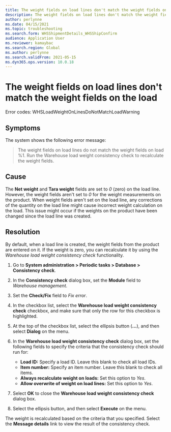```yaml
---
title: The weight fields on load lines don't match the weight fields on the load
description: The weight fields on load lines don't match the weight fields on the load
author: perlynne
ms.date: 04/15/2021
ms.topic: troubleshooting
ms.search.form: WHSShipmentDetails_WHSShipConfirm
audience: Application User
ms.reviewer: kamaybac
ms.search.region: Global
ms.author: perlynne
ms.search.validFrom: 2021-05-15
ms.dyn365.ops.version: 10.0.18
---
```


# The weight fields on load lines don't match the weight fields on the load

Error codes: WHSLoadWeightOnLinesDoNotMatchLoadWarning

## Symptoms

The system shows the following error message:

> The weight fields on load lines do not match the weight fields on load %1. Run the Warehouse load weight consistency check to recalculate the weight fields.

## Cause

The **Net weight** and **Tara weight** fields are set to *0* (zero) on the load line. However, the weight fields aren't set to *0* for the weight measurements on the product. When weight fields aren't set on the load line, any corrections of the quantity on the load line might cause incorrect weight calculation on the load. This issue might occur if the weights on the product have been changed since the load line was created.

## Resolution

By default, when a load line is created, the weight fields from the product are entered on it. If the weight is zero, you can recalculate it by using the *Warehouse load weight consistency check* functionality.

1. Go to **System administration \> Periodic tasks \> Database \> Consistency check**.
1. In the **Consistency check** dialog box, set the **Module** field to *Warehouse management*.
1. Set the **Check/Fix** field to *Fix error*.
1. In the checkbox list, select the **Warehouse load weight consistency check** checkbox, and make sure that only the row for this checkbox is highlighted.
1. At the top of the checkbox list, select the ellipsis button (**...**), and then select **Dialog** on the menu.
1. In the **Warehouse load weight consistency check** dialog box, set the following fields to specify the criteria that the consistency check should run for:

    - **Load ID:** Specify a load ID. Leave this blank to check all load IDs.
    - **Item number:** Specify an item number. Leave this blank to check all items.
    - **Always recalculate weight on loads:** Set this option to *Yes*.
    - **Allow overwrite of weight on load lines:** Set this option to *Yes*.

1. Select **OK** to close the **Warehouse load weight consistency check** dialog box.
1. Select the ellipsis button, and then select **Execute** on the menu.

The weight is recalculated based on the criteria that you specified. Select the **Message details** link to view the result of the consistency check.
